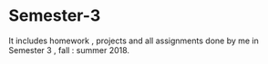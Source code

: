 # Semester-3
It includes homework , projects and all assignments done by me in Semester 3 , fall : summer 2018.
